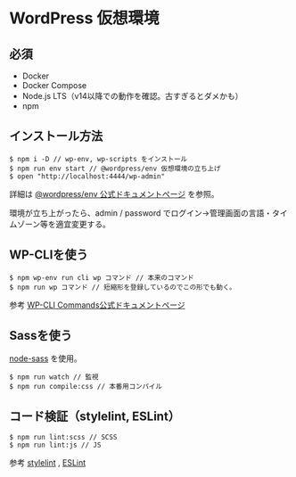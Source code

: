 # WordPress 仮想環境

## 必須

* Docker
* Docker Compose
* Node.js LTS（v14以降での動作を確認。古すぎるとダメかも）
* npm

## インストール方法

```
$ npm i -D // wp-env, wp-scripts をインストール
$ npm run env start // @wordpress/env 仮想環境の立ち上げ
$ open "http://localhost:4444/wp-admin"
```

詳細は [@wordpress/env 公式ドキュメントページ](https://ja.wordpress.org/team/handbook/block-editor/packages/packages-env/) を参照。

環境が立ち上がったら、admin / password でログイン→管理画面の言語・タイムゾーン等を適宜変更する。

## WP-CLIを使う

```
$ npm wp-env run cli wp コマンド // 本来のコマンド
$ npm run wp コマンド // 短縮形を登録しているのでこの形でも動く。
```

参考 [WP-CLI Commands公式ドキュメントページ](https://developer.wordpress.org/cli/commands/) 

## Sassを使う

[node-sass](https://www.npmjs.com/package/node-sass) を使用。

```
$ npm run watch // 監視
$ npm run compile:css // 本番用コンパイル
```

## コード検証（stylelint, ESLint）

```
$ npm run lint:scss // SCSS
$ npm run lint:js // JS
```

参考 [stylelint](https://stylelint.io/) ,  [ESLint](https://eslint.org/) 



